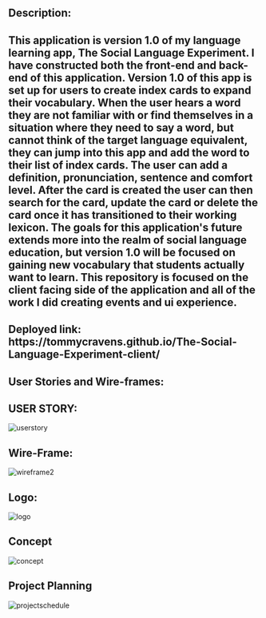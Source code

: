 <h2>Description:<h2>
<body>
This application is version 1.0 of my language learning app, The Social Language Experiment. I have constructed both the front-end and back-end of this application. Version 1.0 of this app is set up for users to create index cards to expand their vocabulary. When the user hears a word they are not familiar with or find themselves in a situation where they need to say a word, but cannot think of the target language equivalent, they can jump into this app and add the word to their list of index cards. The user can add a definition, pronunciation, sentence and comfort level. After the card is created the user can then search for the card, update the card or delete the card once it has transitioned to their working lexicon. The goals for this application's future extends more into the realm of social language education, but version 1.0 will be focused on gaining new vocabulary that students actually want to learn. This repository is focused on the client facing side of the application and all of the work I did creating events and ui experience.
</body>

<h2>Deployed link: https://tommycravens.github.io/The-Social-Language-Experiment-client/
</h2>

<h2>User Stories and Wire-frames: </h2>

## USER STORY:

![userstory](https://media.git.generalassemb.ly/user/37194/files/7875e480-034d-11ec-9ad1-b99d245e145a)

## Wire-Frame:

![wireframe2](https://media.git.generalassemb.ly/user/37194/files/93485900-034d-11ec-81e1-2cda0eecf763)

## Logo:

![logo](https://media.git.generalassemb.ly/user/37194/files/bdb30a00-037f-11ec-90f2-df6e6dcbb777)

## Concept

![concept](https://media.git.generalassemb.ly/user/37194/files/41202b80-037f-11ec-95df-b5e71c6e29bf)

## Project Planning

![projectschedule](https://media.git.generalassemb.ly/user/37194/files/76c51480-037f-11ec-9f35-258a04f5836e)
